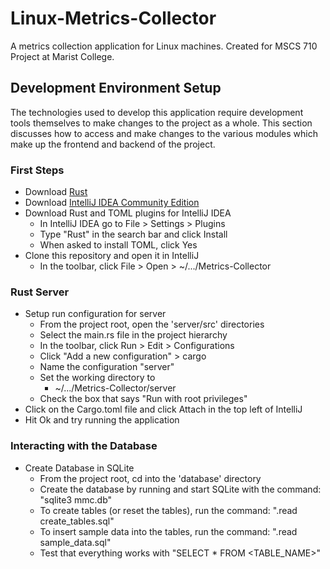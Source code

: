 # Linux-Metrics-Collector
A metrics collection application for Linux machines. Created for MSCS 710 Project at Marist College.

## Development Environment Setup
The technologies used to develop this application require development tools themselves to make changes to the project as a whole. This section discusses how to access and make changes to the various modules which make up the frontend and backend of the project.

### First Steps
* Download [Rust](https://www.rust-lang.org/tools/install)
* Download [IntelliJ IDEA Community Edition](https://www.jetbrains.com/idea/download/#section=windows)
* Download Rust and TOML plugins for IntelliJ IDEA
  * In IntelliJ IDEA go to File > Settings > Plugins
  * Type "Rust" in the search bar and click Install
  * When asked to install TOML, click Yes
* Clone this repository and open it in IntelliJ
  * In the toolbar, click File > Open > ~/.../Metrics-Collector

### Rust Server
* Setup run configuration for server
  * From the project root, open the 'server/src' directories
  * Select the main.rs file in the project hierarchy
  * In the toolbar, click Run > Edit > Configurations
  * Click "Add a new configuration" > cargo
  * Name the configuration "server"
  * Set the working directory to
    * ~/.../Metrics-Collector/server
  * Check the box that says "Run with root privileges"
* Click on the Cargo.toml file and click Attach in the top left of IntelliJ
* Hit Ok and try running the application

### Interacting with the Database
* Create Database in SQLite
  * From the project root, cd into the 'database' directory
  * Create the database by running and start SQLite with the command: "sqlite3 mmc.db"
  * To create tables (or reset the tables), run the command: ".read create_tables.sql"
  * To insert sample data into the tables, run the command: ".read sample_data.sql"
  * Test that everything works with "SELECT * FROM <TABLE_NAME>"
